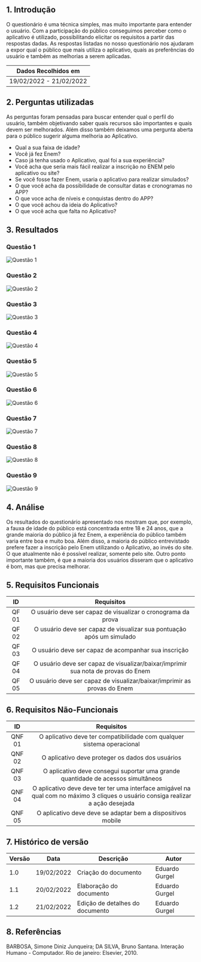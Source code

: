 ## 1. Introdução

O questionário é uma técnica simples, mas muito importante para entender o usuário. Com a participação do público conseguimos perceber como o aplicativo é utilizado, possibilitando elicitar os requisitos a partir das respostas dadas.
As respostas listadas no nosso questionário nos ajudaram a expor qual o público que mais utiliza o aplicativo, quais as preferências do usuário e também as melhorias a serem aplicadas.


| Dados Recolhidos em |
|-----------------|
| 19/02/2022 - 21/02/2022 |

## 2. Perguntas utilizadas

As perguntas foram pensadas para buscar entender qual o perfil do usuário, também objetivando saber quais recursos são importantes e quais devem ser melhorados. Além disso também deixamos uma pergunta aberta para o público sugerir alguma melhoria ao Aplicativo.
- Qual a sua faixa de idade?
- Você já fez Enem?
- Caso já tenha usado o Aplicativo, qual foi a sua experiência?
- Você acha que seria mais fácil realizar a inscrição no ENEM pelo aplicativo ou site?
- Se você fosse fazer Enem, usaria o aplicativo para realizar simulados?
- O que você acha da possibilidade de consultar datas e cronogramas no APP?
- O que voce acha de níveis e conquistas dentro do APP?
- O que você achou da ideia do Aplicativo?
- O que você acha que falta no Aplicativo?

## 3. Resultados

### Questão 1
![Questão 1](https://user-images.githubusercontent.com/51385738/155002741-aaff7f44-dc21-4224-be3d-bfbe9bfc66a2.PNG)


### Questão 2
![Questão 2](https://user-images.githubusercontent.com/51385738/155002776-8fb13dc7-d340-43bf-8a36-4cc1969455c5.PNG)


### Questão 3 
![Questão 3](https://user-images.githubusercontent.com/51385738/155002793-79c81992-ac95-42b6-a5b5-651a0197ac87.PNG)

### Questão 4
![Questão 4](https://user-images.githubusercontent.com/51385738/155002809-3fac2717-3219-4b09-a4b6-457d091a1ed4.PNG)


### Questão 5
![Questão 5](https://user-images.githubusercontent.com/51385738/155002821-a1cf9a9e-ffcc-4ce4-9421-30e75faf5f68.PNG)


### Questão 6
![Questão 6](https://user-images.githubusercontent.com/51385738/155002841-f7b5bcbc-ffda-4cb2-9870-08871ece3b6c.PNG)


### Questão 7
![Questão 7](https://user-images.githubusercontent.com/51385738/155002866-4c875948-0406-4368-a585-082ca584f8df.PNG)


### Questão 8
![Questão 8](https://user-images.githubusercontent.com/51385738/155003393-192fbab7-70c0-4369-a851-041e019a382c.PNG)


### Questão 9
![Questão 9](https://user-images.githubusercontent.com/51385738/155002907-81c866de-fb79-4dde-9c4c-9bdd4edf8351.PNG)


## 4. Análise

Os resultados do questionário apresentado nos mostram que, por exemplo, a fauxa de idade do público está concentrada entre 18 e 24 anos, que a grande maioria do público já fez Enem, a experiência do público também varia entre boa e muito boa.
Além disso, a maioria do público entrevistado prefere fazer a inscrição pelo Enem utilizando o Aplicativo, ao invés do site. O que atualmente não é possível realizar, somente pelo site.
Outro ponto importante também, é que a maioria dos usuários disseram que o aplicativo é bom, mas que precisa melhorar.

## 5. Requisitos Funcionais
| ID | Requisitos | 
|:--:|:--:|
| QF 01 | O usuário deve ser capaz de visualizar o cronograma da prova | 
| QF 02 | O usuário deve ser capaz de visualizar sua pontuação após um simulado | 
| QF 03 | O usuário deve ser capaz de acompanhar sua inscrição | 
| QF 04 | O usuário deve ser capaz de visualizar/baixar/imprimir sua nota de provas do Enem | 
| QF 05 | O usuário deve ser capaz de visualizar/baixar/imprimir as provas do Enem |
 
## 6. Requisitos Não-Funcionais
| ID | Requisitos | 
|:--:|:--:|
| QNF 01 | O aplicativo deve ter compatibilidade com qualquer sistema operacional | 
| QNF 02 | O aplicativo deve proteger os dados dos usuários | 
| QNF 03 | O aplicativo deve consegui suportar uma grande quantidade de acessos simultâneos |
| QNF 04 | O aplicativo deve deve ter ter uma interface amigável na qual com no máximo 3 cliques o usuário consiga realizar a ação desejada |
| QNF 05 | O aplicativo deve deve se adaptar bem a dispositivos mobile |

## 7. Histórico de versão
| Versão | Data       | Descrição                                           | Autor        |
| ------ | ---------- | --------------------------------------------------- | ------------ |
| 1.0    | 19/02/2022 | Criação do documento | Eduardo Gurgel |
| 1.1    | 20/02/2022 | Elaboração do documento | Eduardo Gurgel |
| 1.2   | 21/02/2022 | Edição de detalhes do documento | Eduardo Gurgel |

## 8. Referências

BARBOSA, Simone Diniz Junqueira; DA SILVA, Bruno Santana. Interação Humano - Computador. Rio de janeiro: Elsevier, 2010.

